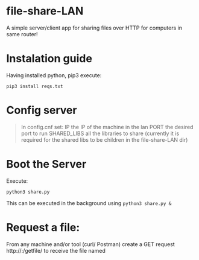 # file-share-LAN
A simple server/client app for sharing files over HTTP for computers in same router!

# Instalation guide
Having installed python, pip3 execute: 

```
pip3 install reqs.txt 
```

# Config server

> In config.cnf set: 
> IP the IP of the machine in the lan
> PORT the desired port to run
> SHARED_LIBS all the libraries to share (currently it is required for the shared libs to be children in the file-share-LAN dir)


# Boot the Server 

Execute: 
```
python3 share.py
```

This can be executed in the background using ``` python3 share.py & ```

# Request a file:

From any machine and/or tool (curl/ Postman) create a GET request http://<ip>:<port>/getfile/<filename> to receive the file named <filename>
